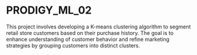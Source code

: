 # PRODIGY_ML_02
This project involves developing a K-means clustering algorithm to segment retail store customers based on their purchase history. The goal is to enhance understanding of customer behavior and refine marketing strategies by grouping customers into distinct clusters.
